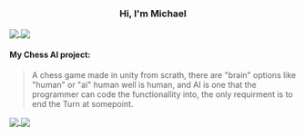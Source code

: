 <h3 align="center">Hi, I'm Michael</h3>

<a href="https://github.com/anuraghazra/convoychat">
  <img align="center" src="https://github-readme-stats.vercel.app/api?username=mike-tr&show_icons=true&layout=compact&line_height=20" />
</a>
<a href="https://github.com/anuraghazra/github-readme-stats">
  <img align="center" src="https://github-readme-stats.vercel.app/api/top-langs/?username=mike-tr&layout=compact&langs_count=6&exclude_repo=ML_learning" />
</a>

#### My Chess AI project:
> A chess game made in unity from scrath, there are "brain" options like "human" or "ai" human well is human,
> and AI is one that the programmer can code the functionallity into, the only requirment is to end the Turn at somepoint.

<a href="https://github.com/miko-t/ChessAI">
  <img align="center" src="https://github-readme-stats.vercel.app/api/pin/?username=mike-tr&repo=ChessAI&layout=compact" />
</a>
<a href="https://github.com/miko-t/upass-spork">
  <img align="center" src="https://github-readme-stats.vercel.app/api/pin/?username=mike-tr&repo=upass-spork&layout=compact" />
</a>


